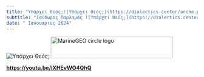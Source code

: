 ```yaml
---
title: "Υπάρχει Θεός;![Υπάρχει Θεός;](https://dialectics.center/arche.png)"
subtitle: "Ισίδωρος Παρλαμάς ![Υπάρχει Θεός;](https://dialectics.center/arche.png)"
date: " Ιανουαριος 2024"
---
```


![Υπάρχει Θεός;](https://dialectics.center/arche.png "άρχει ο Θεός")
<img src="https://dialectics.center/arche.png" alt="MarineGEO circle logo" style="height: 57px; width:321px;"/>

**https://youtu.be/lXHEvWO4QhQ**


